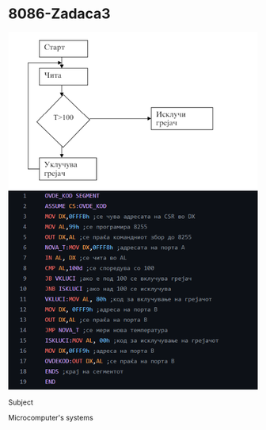 # 8086-Zadaca3
 ![Screenshot (1)](https://github.com/FilipMisev/8086-Zadaca3/blob/main/3.1.png)
 ![Screenshot (1)](https://github.com/FilipMisev/8086-Zadaca3/blob/main/3.2.png)
 
Subject

Microcomputer's systems
